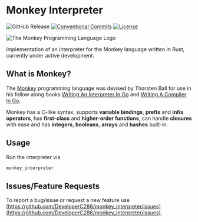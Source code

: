 # Monkey Interpreter
![GitHub Release](https://img.shields.io/github/v/release/DeveloperC286/monkey_interpreter)
[![Conventional Commits](https://img.shields.io/badge/Conventional%20Commits-1.0.0-yellow.svg)](https://conventionalcommits.org)
[![License](https://img.shields.io/badge/License-AGPLv3-blue.svg)](https://www.gnu.org/licenses/agpl-3.0)


![The Monkey Programming Language Logo](https://cloud.githubusercontent.com/assets/1013641/22617482/9c60c27c-eb09-11e6-9dfa-b04c7fe498ea.png)


Implementation of an interpreter for the Monkey language written in Rust, currently under active development.


## What is Monkey?
The [Monkey](https://monkeylang.org/) programming language was devised by Thorsten Ball for use in his follow along books [Writing An Interpreter In Go](https://interpreterbook.com) and [Writing A Compiler In Go](https://compilerbook.com/).

Monkey has a C-like syntax, supports **variable bindings**, **prefix** and **infix operators**, has **first-class** and **higher-order functions**, can handle **closures** with ease and has **integers**, **booleans**, **arrays** and **hashes** built-in.

## Usage
Run the interpreter via

```sh
monkey_interpreter 
```

## Issues/Feature Requests
To report a bug/issue or request a new feature use [https://github.com/DeveloperC286/monkey_interpreter/issues](https://github.com/DeveloperC286/monkey_interpreter/issues).
